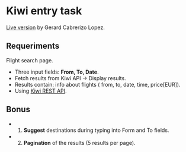 
# Kiwi entry task
[Live version](http://distracted-lewin-69b343.netlify.com)
by Gerard Cabrerizo Lopez. 

## Requeriments 
Flight search page. 
- Three input fields: **From, To, Date**. 
- Fetch results from Kiwi API -> Display results.
- Results contain: info about flights ( from, to, date, time, price[EUR]). 
- Using [Kiwi REST API](https://skypickerpublicapi.docs.apiary.io/#reference/flights/flights). 

## Bonus 
- 1. **Suggest** destinations during typing into Form and To fields. 
- 2. **Pagination** of the results (5 results per page).


